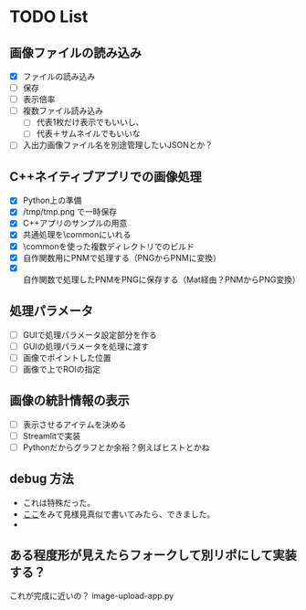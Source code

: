 # TODO List
## 画像ファイルの読み込み
  - [x] ファイルの読み込み
  - [ ] 保存
  - [ ] 表示倍率
  - [ ] 複数ファイル読み込み
    - [ ] 代表1枚だけ表示でもいいし、
    - [ ] 代表＋サムネイルでもいいな
  - [ ] 入出力画像ファイル名を別途管理したいJSONとか？

## C++ネイティブアプリでの画像処理
  - [x] Python上の準備
  - [x] /tmp/tmp.png で一時保存
  - [x] C++アプリのサンプルの用意
  - [x] 共通処理を\commonにいれる
  - [x] \commonを使った複数ディレクトリでのビルド
  - [x] 自作関数用にPNMで処理する（PNGからPNMに変換）
  - [x] 自作関数で処理したPNMをPNGに保存する（Mat経由？PNMからPNG変換）

## 処理パラメータ
- [ ] GUIで処理パラメータ設定部分を作る
- [ ] GUIの処理パラメータを処理に渡す
- [ ] 画像でポイントした位置
- [ ] 画像で上でROIの指定

## 画像の統計情報の表示
- [ ] 表示させるアイテムを決める
- [ ] Streamlitで実装
- [ ] Pythonだからグラフとか余裕？例えばヒストとかね

## debug 方法
* これは特殊だった。
* [ここ](https://qiita.com/coleyon/items/a37ac950661e64a1d3ff)をみて見様見真似で書いてみたら、できました。
* 

## ある程度形が見えたらフォークして別リポにして実装する？

これが完成に近いの？
image-upload-app.py